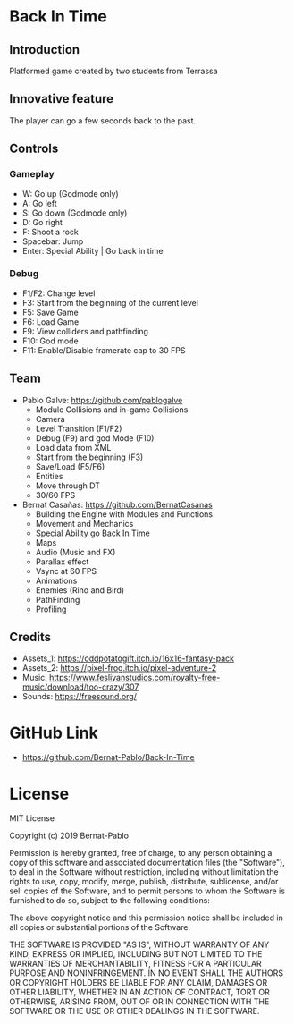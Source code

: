 # Back In Time

## Introduction
Platformed game created by two students from Terrassa

## Innovative feature
The player can go a few seconds back to the past.

## Controls 
### Gameplay
* W: Go up (Godmode only)
* A: Go left
* S: Go down (Godmode only)
* D: Go right
* F: Shoot a rock
* Spacebar: Jump
* Enter: Special Ability | Go back in time
### Debug
* F1/F2: Change level
* F3: Start from the beginning of the current level
* F5: Save Game
* F6: Load Game
* F9: View colliders and pathfinding
* F10: God mode
* F11: Enable/Disable framerate cap to 30 FPS

## Team
* Pablo Galve: https://github.com/pablogalve
  * Module Collisions and in-game Collisions
  * Camera
  * Level Transition (F1/F2)
  * Debug (F9) and god Mode (F10)
  * Load data from XML
  * Start from the beginning (F3)
  * Save/Load (F5/F6)
  * Entities
  * Move through DT
  * 30/60 FPS
* Bernat Casañas: https://github.com/BernatCasanas
  * Building the Engine with Modules and Functions
  * Movement and Mechanics
  * Special Ability go Back In Time 
  * Maps
  * Audio (Music and FX)
  * Parallax effect
  * Vsync at 60 FPS
  * Animations
  * Enemies (Rino and Bird)
  * PathFinding
  * Profiling

## Credits
* Assets_1: https://oddpotatogift.itch.io/16x16-fantasy-pack
* Assets_2: https://pixel-frog.itch.io/pixel-adventure-2
* Music: https://www.fesliyanstudios.com/royalty-free-music/download/too-crazy/307
* Sounds: https://freesound.org/

# GitHub Link
* https://github.com/Bernat-Pablo/Back-In-Time

# License
MIT License

Copyright (c) 2019 Bernat-Pablo

Permission is hereby granted, free of charge, to any person obtaining a copy
of this software and associated documentation files (the "Software"), to deal
in the Software without restriction, including without limitation the rights
to use, copy, modify, merge, publish, distribute, sublicense, and/or sell
copies of the Software, and to permit persons to whom the Software is
furnished to do so, subject to the following conditions:

The above copyright notice and this permission notice shall be included in all
copies or substantial portions of the Software.

THE SOFTWARE IS PROVIDED "AS IS", WITHOUT WARRANTY OF ANY KIND, EXPRESS OR
IMPLIED, INCLUDING BUT NOT LIMITED TO THE WARRANTIES OF MERCHANTABILITY,
FITNESS FOR A PARTICULAR PURPOSE AND NONINFRINGEMENT. IN NO EVENT SHALL THE
AUTHORS OR COPYRIGHT HOLDERS BE LIABLE FOR ANY CLAIM, DAMAGES OR OTHER
LIABILITY, WHETHER IN AN ACTION OF CONTRACT, TORT OR OTHERWISE, ARISING FROM,
OUT OF OR IN CONNECTION WITH THE SOFTWARE OR THE USE OR OTHER DEALINGS IN THE
SOFTWARE.
